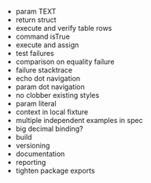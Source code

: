 
* param TEXT
* return struct
* execute and verify table rows
* command isTrue
* execute and assign
* test failures
* comparison on equality failure
* failure stacktrace
* echo dot navigation
* param dot navigation
* no clobber existing styles
* param literal
* context in local fixture
* multiple independent examples in spec
* big decimal binding?
* build
* versioning
* documentation
* reporting
* tighten package exports

